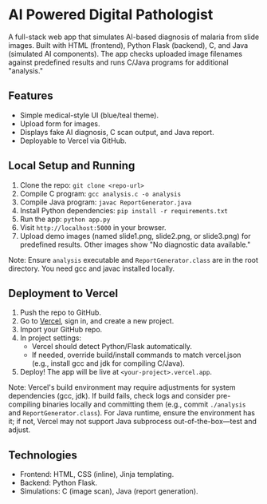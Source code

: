# AI Powered Digital Pathologist

A full-stack web app that simulates AI-based diagnosis of malaria from slide images. Built with HTML (frontend), Python Flask (backend), C, and Java (simulated AI components). The app checks uploaded image filenames against predefined results and runs C/Java programs for additional "analysis."

## Features
- Simple medical-style UI (blue/teal theme).
- Upload form for images.
- Displays fake AI diagnosis, C scan output, and Java report.
- Deployable to Vercel via GitHub.

## Local Setup and Running
1. Clone the repo: `git clone <repo-url>`
2. Compile C program: `gcc analysis.c -o analysis`
3. Compile Java program: `javac ReportGenerator.java`
4. Install Python dependencies: `pip install -r requirements.txt`
5. Run the app: `python app.py`
6. Visit `http://localhost:5000` in your browser.
7. Upload demo images (named slide1.png, slide2.png, or slide3.png) for predefined results. Other images show "No diagnostic data available."

Note: Ensure `analysis` executable and `ReportGenerator.class` are in the root directory. You need gcc and javac installed locally.

## Deployment to Vercel
1. Push the repo to GitHub.
2. Go to [Vercel](https://vercel.com), sign in, and create a new project.
3. Import your GitHub repo.
4. In project settings:
   - Vercel should detect Python/Flask automatically.
   - If needed, override build/install commands to match vercel.json (e.g., install gcc and jdk for compiling C/Java).
5. Deploy! The app will be live at `<your-project>.vercel.app`.

Note: Vercel's build environment may require adjustments for system dependencies (gcc, jdk). If build fails, check logs and consider pre-compiling binaries locally and committing them (e.g., commit `./analysis` and `ReportGenerator.class`). For Java runtime, ensure the environment has it; if not, Vercel may not support Java subprocess out-of-the-box—test and adjust.

## Technologies
- Frontend: HTML, CSS (inline), Jinja templating.
- Backend: Python Flask.
- Simulations: C (image scan), Java (report generation).
